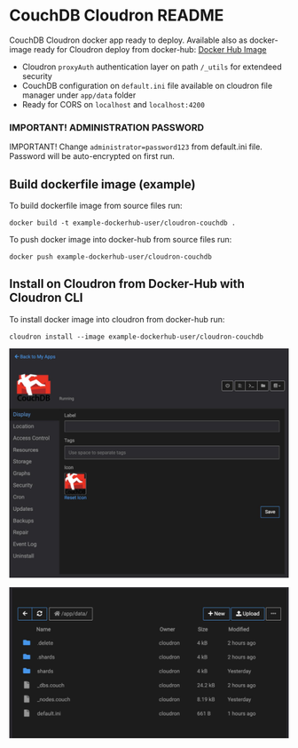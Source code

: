 # CouchDB Cloudron README

CouchDB Cloudron docker app ready to deploy.
Available also as docker-image ready for Cloudron deploy from docker-hub: [Docker Hub Image](https://hub.docker.com/r/terapolis/cloudron-couchdb)

- Cloudron `proxyAuth` authentication layer on path `/_utils` for extendeed security
- CouchDB configuration on `default.ini` file available on cloudron file manager under `app/data` folder
- Ready for CORS on `localhost` and `localhost:4200`


### IMPORTANT! ADMINISTRATION PASSWORD
IMPORTANT! Change `administrator=password123` from default.ini file. Password will be auto-encrypted on first run.

## Build dockerfile image (example)

To build dockerfile image from source files run:
```
docker build -t example-dockerhub-user/cloudron-couchdb .
```

To push docker image into docker-hub from source files run:
```
docker push example-dockerhub-user/cloudron-couchdb
```
## Install on Cloudron from Docker-Hub with Cloudron CLI
To install docker image into cloudron from docker-hub run:
 ```
cloudron install --image example-dockerhub-user/cloudron-couchdb
```

![Cloudron Application](cloudron-app-couchdb.jpg)

![Cloudron Filemanager](cloudron-filemanager-couchdb.jpg)